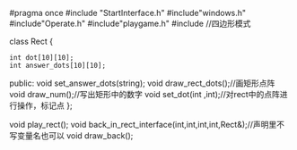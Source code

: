 #pragma once
#include "StartInterface.h"
#include"windows.h"
#include"Operate.h"
#include"playgame.h"
#include<fstream>
//四边形模式

class Rect
{

	int dot[10][10];
	int answer_dots[10][10];

public:
	void set_answer_dots(string);
	void draw_rect_dots();//画矩形点阵
	void draw_num();//写出矩形中的数字
	void set_dot(int ,int);//对rect中的点阵进行操作，标记点
};

void play_rect();
void back_in_rect_interface(int,int,int,int,Rect&);//声明里不写变量名也可以
void draw_back();






